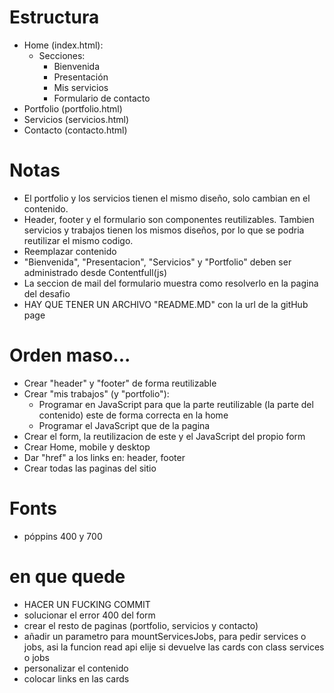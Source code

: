 # Estructura

- Home (index.html):
  - Secciones:
    - Bienvenida
    - Presentación
    - Mis servicios
    - Formulario de contacto
- Portfolio (portfolio.html)
- Servicios (servicios.html)
- Contacto (contacto.html)

# Notas

- El portfolio y los servicios tienen el mismo diseño, solo cambian en el contenido.
- Header, footer y el formulario son componentes reutilizables. Tambien servicios y trabajos tienen los mismos diseños, por lo que se podria reutilizar el mismo codigo.
- Reemplazar contenido
- "Bienvenida", "Presentacion", "Servicios" y "Portfolio" deben ser administrado desde Contentfull(js)
- La seccion de mail del formulario muestra como resolverlo en la pagina del desafio
- HAY QUE TENER UN ARCHIVO "README.MD" con la url de la gitHub page

# Orden maso...

- Crear "header" y "footer" de forma reutilizable
- Crear "mis trabajos" (y "portfolio"):
  - Programar en JavaScript para que la parte reutilizable (la parte del contenido) este de forma correcta en la home
  - Programar el JavaScript que de la pagina
- Crear el form, la reutilizacion de este y el JavaScript del propio form
- Crear Home, mobile y desktop
- Dar "href" a los links en: header, footer
- Crear todas las paginas del sitio

# Fonts

- póppins 400 y 700

# en que quede

- HACER UN FUCKING COMMIT
- solucionar el error 400 del form
- crear el resto de paginas (portfolio, servicios y contacto)
- añadir un parametro para mountServicesJobs, para pedir services o jobs,
  asi la funcion read api elije si devuelve las cards con class services o
  jobs
- personalizar el contenido
- colocar links en las cards
